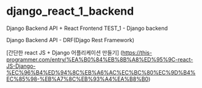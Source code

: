 # django_react_1_backend
Django Backend API + React Frontend TEST_1 - Django backend

Django Backend API - DRF(Djago Rest Framework)

[간단한 react JS + Django 어플리케이션 만들기]
(https://this-programmer.com/entry/%EA%B0%84%EB%8B%A8%ED%95%9C-react-JS-Django-%EC%96%B4%ED%94%8C%EB%A6%AC%EC%BC%80%EC%9D%B4%EC%85%98-%EB%A7%8C%EB%93%A4%EA%B8%B0)